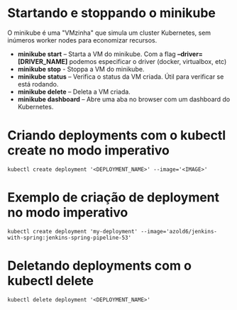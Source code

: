 # Startando e stoppando o minikube

O minikube é uma "VMzinha" que simula um cluster Kubernetes, sem inúmeros worker nodes para economizar recursos.

- **minikube start** – Starta a VM do minikube. Com a flag **–driver=[DRIVER_NAME]** podemos especificar o driver (docker, virtualbox, etc)
- **minikube stop** - Stoppa a VM do minikube.
- **minikube status** – Verifica o status da VM criada. Útil para verificar se está rodando.
- **minikube delete** – Deleta a VM criada.
- **minikube dashboard** – Abre uma aba no browser com um dashboard do Kubernetes.

# Criando deployments com o kubectl create no modo imperativo

```
kubectl create deployment '<DEPLOYMENT_NAME>' --image='<IMAGE>'
```

# Exemplo de criação de deployment no modo imperativo

```
kubectl create deployment 'my-deployment' --image='azold6/jenkins-with-spring:jenkins-spring-pipeline-53'
```

# Deletando deployments com o kubectl delete

```
kubectl delete deployment '<DEPLOYMENT_NAME>'
```

